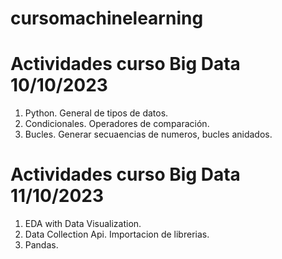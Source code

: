 # cursomachinelearning
# Actividades curso Big Data 10/10/2023
01. Python. General de tipos de datos.
02. Condicionales. Operadores de comparación.
03. Bucles. Generar secuaencias de numeros, bucles anidados.

# Actividades curso Big Data 11/10/2023
01. EDA with Data Visualization.
02. Data Collection Api. Importacion de librerias.
03. Pandas. 
